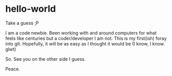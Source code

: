 # hello-world
Take a guess ;P

I am a code newbie.  Been working with and around computers for what feels like centuries but a coder/developer I am not.
This is my first(ish) foray into git.  Hopefully, it will be as easy as I thought it would be (I know, I know.  glwt)

So. 
See you on the other side I guess.

Peace.
